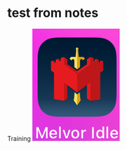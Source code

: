 # test from notes
Training
![image](/docs/.attachments/27f4ce287475bf846be14fa5a99f9bb58b2c3ad5.png) 